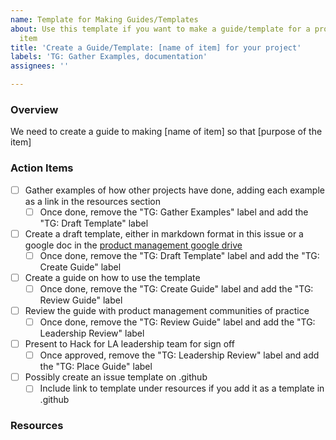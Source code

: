 ```yaml
---
name: Template for Making Guides/Templates
about: Use this template if you want to make a guide/template for a product management
  item
title: 'Create a Guide/Template: [name of item] for your project'
labels: 'TG: Gather Examples, documentation'
assignees: ''

---
```


### Overview
We need to create a guide to making [name of item] so that [purpose of the item]

### Action Items
- [ ] Gather examples of how other projects have done, adding each example as a link in the resources section
   - [ ] Once done, remove the "TG: Gather Examples" label and add the "TG: Draft Template" label
- [ ] Create a draft template, either in markdown format in this issue or a google doc in the [product management google drive](https://drive.google.com/drive/folders/1lO8k_0Z1UejkuRlNMYlUl2xlqgyBmvrF?usp=sharing)
    - [ ] Once done, remove the "TG: Draft Template" label and add the "TG: Create Guide" label
- [ ] Create a guide on how to use the template 
   - [ ] Once done, remove the "TG: Create Guide" label and add the "TG: Review Guide" label
- [ ] Review the guide with product management communities of practice
   - [ ] Once done, remove the "TG: Review Guide" label and add the "TG: Leadership Review" label
- [ ] Present to Hack for LA leadership team for sign off
   - [ ] Once approved, remove the "TG: Leadership Review" label and add the "TG: Place Guide" label
- [ ] Possibly create an issue template on .github 
   - [ ] Include link to template under resources if you add it as a template in .github

### Resources
